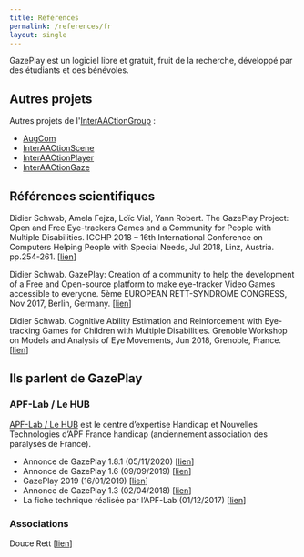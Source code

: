 ```yaml
---
title: Références
permalink: /references/fr
layout: single
---
```


GazePlay est un logiciel libre et gratuit, fruit de la recherche, développé par des étudiants et des bénévoles.

## Autres projets

Autres projets de l'[InterAACtionGroup](http://www.interaaction.com/) :
- [AugCom](https://interaactiongroup.github.io/AugCom/fr)
- [InterAACtionScene](https://interaactiongroup.github.io/InterAACtionScene/fr)
- [InterAACtionPlayer](https://interaactiongroup.github.io/InterAACtionPlayer/fr)
- [InterAACtionGaze](https://interaactiongroup.github.io/interaactionGaze/fr)

## Références scientifiques

Didier Schwab, Amela Fejza, Loïc Vial, Yann Robert.
The GazePlay Project: Open and Free Eye-trackers Games and a Community for People with Multiple Disabilities.
ICCHP 2018 – 16th International Conference on Computers Helping People with Special Needs, Jul 2018, Linz, Austria. pp.254-261.
[[lien](https://hal.archives-ouvertes.fr/hal-01804271)]

Didier Schwab.
GazePlay: Creation of a community to help the development of a Free and Open-source platform to make eye-tracker Video Games accessible to everyone.
5ème EUROPEAN RETT-SYNDROME CONGRESS, Nov 2017, Berlin, Germany.
[[lien](https://hal.archives-ouvertes.fr/hal-01630628)]

Didier Schwab.
Cognitive Ability Estimation and Reinforcement with Eye-tracking Games for Children with Multiple Disabilities.
Grenoble Workshop on Models and Analysis of Eye Movements, Jun 2018, Grenoble, France.
[[lien](https://hal.archives-ouvertes.fr/hal-01806290)]

## Ils parlent de GazePlay

### APF-Lab / Le HUB

[APF-Lab / Le HUB](https://lehub.apflab.org/) est le centre d’expertise Handicap et Nouvelles Technologies d’APF France handicap (anciennement association des paralysés de France).

* Annonce de GazePlay 1.8.1 (05/11/2020) [[lien](http://rnt.eklablog.com/gazeplay-nouvelle-version-1-8-1-a204089012?fbclid=IwAR3_jHMXBbp6KaeccHfbBFLlDuPI5E79YuEfQmtPSrxwZOVOHqBdobEShsg)]
* Annonce de GazePlay 1.6 (09/09/2019) [[lien](https://lehub.apflab.org/gazeplay-nouvelle-version-avec-19-nouveaux-jeux/?fbclid=IwAR0ArX9iFD0xKGM1r1aLEHTF9LXDm4MElDX4nbyKTnj_5Lh9lMGPWpX4RXY)]
* GazePlay 2019 (16/01/2019) [[lien](http://rnt.eklablog.com/gazeplay-2019-a158370272)]
* Annonce de GazePlay 1.3 (02/04/2018) [[lien](http://c-rnt.apf.asso.fr/2018/04/02/gazeplay-1-3-mise-a-jour-et-nouveaux-jeux/)]
* La fiche technique réalisée par l’APF-Lab (01/12/2017) [[lien](http://documentation.apflab.org/crnt/api/article/article-display.php?r=04245gazeplay)]

### Associations

Douce Rett [[lien](https://doucesrett.wordpress.com/2019/01/21/gazeplay-2019/)]
